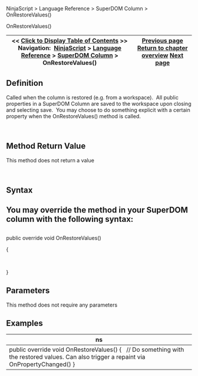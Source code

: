 ﻿


NinjaScript \> Language Reference \> SuperDOM Column \> OnRestoreValues()






















OnRestoreValues()







| \<\< [Click to Display Table of Contents](onrestorevalues.md) \>\> **Navigation:**     [NinjaScript](ninjascript-1.md) \> [Language Reference](language_reference_wip-1.md) \> [SuperDOM Column](superdom_column-1.md) \> OnRestoreValues() | [Previous page](superdomcolumn_onrender-1.md) [Return to chapter overview](superdom_column-1.md) [Next page](sharpdx_sdk_reference-1.md) |
| --- | --- |











## Definition


Called when the column is restored (e.g. from a workspace).  All public properties in a SuperDOM Column are saved to the workspace upon closing and selecting save.  You may choose to do something explicit with a certain property when the OnRestoreValues() method is called.


 


## Method Return Value


This method does not return a value


 


## Syntax


## You may override the method in your SuperDOM column with the following syntax:


## 


public override void OnRestoreValues()  

{  

     

}


## 


## Parameters


This method does not require any parameters


## 


## Examples




| ns |
| --- |
| public override void OnRestoreValues() {    // Do something with the restored values. Can also trigger a repaint via OnPropertyChanged() } |









